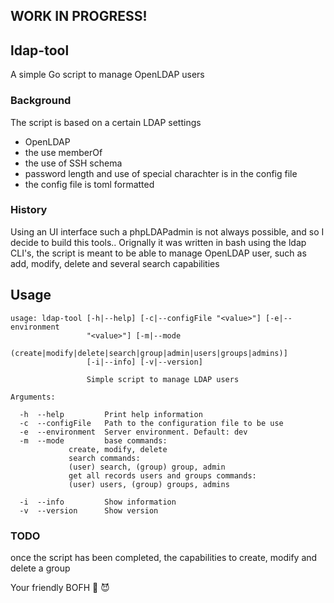 ## WORK IN PROGRESS!

## ldap-tool
A simple Go script to manage OpenLDAP users

### Background
The script is based on a certain LDAP settings
- OpenLDAP
- the use memberOf
- the use of SSH schema
- password length and use of special charachter is in the config file
- the config file is toml formatted

### History
Using an UI interface such a phpLDAPadmin is not always possible, and so I decide 
to build this tools.. 
Orignally it was written in bash using the ldap CLI's, the script is meant to be able 
to manage OpenLDAP user, such as add, modify, delete and several search capabilities 

### 

## Usage
```
usage: ldap-tool [-h|--help] [-c|--configFile "<value>"] [-e|--environment
                 "<value>"] [-m|--mode
                 (create|modify|delete|search|group|admin|users|groups|admins)]
                 [-i|--info] [-v|--version]

                 Simple script to manage LDAP users

Arguments:

  -h  --help         Print help information
  -c  --configFile   Path to the configuration file to be use
  -e  --environment  Server environment. Default: dev
  -m  --mode         base commands:
			 create, modify, delete
		     search commands:
			 (user) search, (group) group, admin
		     get all records users and groups commands:
			 (user) users, (group) groups, admins

  -i  --info         Show information
  -v  --version      Show version

```
### TODO
once the script has been completed, the capabilities to
create, modify and delete a group


Your friendly BOFH 🦄 😈          
